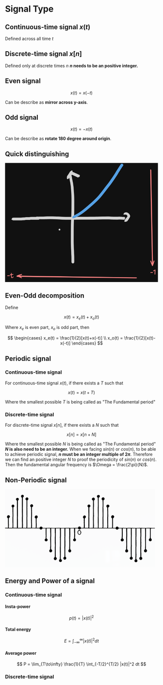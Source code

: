 # Signal Type

## Continuous-time signal $x(t)$
Defined across all time $t$ 
## Discrete-time signal $x[n]$
Defined only at discrete times $n$
**$n$ needs to be an positive integer.**
## Even signal
$$ x(t) = x(-t) $$

Can be describe as **mirror across y-axis**.
## Odd signal
$$ x(t) = -x(t) $$

Can be describe as **rotate 180 degree around origin**.

## Quick distinguishing

![](attachs/Pasted%20image%2020240909223401.png)
## Even-Odd decomposition
Define 

$$ x(t)=x_e(t)+x_o(t)$$

Where $x_e$ is even part, $x_o$ is odd part, then 

$$ \begin{cases} 
x_e(t) = \frac{1}{2}[x(t)+x(-t)] \\ 
x_o(t) = \frac{1}{2}[x(t)-x(-t)] 
\end{cases} 
$$ 

## Periodic signal
### Continuous-time signal
For continuous-time signal $x(t)$, if there exists a $T$ such that

$$ x(t) = x(t+T) $$

Where the smallest possible $T$ is being called as "The Fundamental period"

### Discrete-time signal
For discrete-time signal $x[n]$, if there exists a $N$ such that

$$ x[n] = x[n+N] $$

Where the smallest possible $N$ is being called as "The Fundamental period"
**$N$ is also need to be an integer.**
When we facing $sin(n)$ or $cos(n)$, to be able to achieve periodic signal, **$n$ must be an integer multiple of $2\pi$**. Therefore we can find an positive integer $N$ to proof the periodicity of $sin(n)$ or $cos(n)$.
Then the fundamental angular frequency is $\Omega = \frac{2\pi}{N}$.
## Non-Periodic signal
![](attachs/Pasted%20image%2020240909225626.png)

## Energy and Power of a signal

### Continuous-time signal
#### Insta-power
$$ p(t) = |x(t)|^2 $$
#### Total energy
$$ E = \int_{-\infty}^{\infty} |x(t)|^2 dt $$
#### Average power
$$ P = \lim_{T\to\infty} \frac{1}{T} \int_{-T/2}^{T/2} |x(t)|^2 dt $$

### Discrete-time signal
